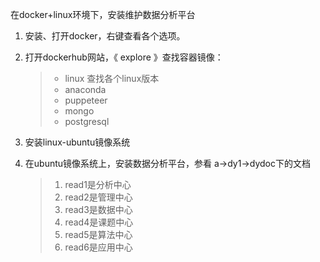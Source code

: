 在docker+linux环境下，安装维护数据分析平台

1. 安装、打开docker，右键查看各个选项。
2. 打开dockerhub网站，《 explore 》查找容器镜像：

   > * linux  查找各个linux版本
   > * anaconda
   > * puppeteer
   > * mongo
   > * postgresql
   >
3. 安装linux-ubuntu镜像系统
4. 在ubuntu镜像系统上，安装数据分析平台，参看 a->dy1->dydoc下的文档

   > 1. read1是分析中心
   > 2. read2是管理中心
   > 3. read3是数据中心
   > 4. read4是课题中心
   > 5. read5是算法中心
   > 6. read6是应用中心
   >
